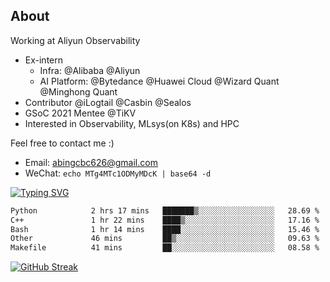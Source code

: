 ## About

Working at Aliyun Observability

- Ex-intern
  - Infra: @Alibaba @Aliyun
  - AI Platform: @Bytedance @Huawei Cloud @Wizard Quant @Minghong Quant
- Contributor @iLogtail @Casbin @Sealos
- GSoC 2021 Mentee @TiKV
- Interested in Observability, MLsys(on K8s) and HPC

Feel free to contact me :)
- Email: abingcbc626@gmail.com
- WeChat: `echo MTg4MTc1ODMyMDcK | base64 -d`

[![Typing SVG](https://readme-typing-svg.herokuapp.com?duration=4000&lines=Don't+neglect+your+dreams;Don't+work+too+long;Speak+up+for+ideas;Make+friends;Be+happy)](https://git.io/typing-svg)

<!--START_SECTION:waka-->

```txt
Python            2 hrs 17 mins   ███████▒░░░░░░░░░░░░░░░░░   28.69 %
C++               1 hr 22 mins    ████▒░░░░░░░░░░░░░░░░░░░░   17.16 %
Bash              1 hr 14 mins    ████░░░░░░░░░░░░░░░░░░░░░   15.46 %
Other             46 mins         ██▒░░░░░░░░░░░░░░░░░░░░░░   09.63 %
Makefile          41 mins         ██░░░░░░░░░░░░░░░░░░░░░░░   08.58 %
```

<!--END_SECTION:waka-->

[![GitHub Streak](http://github-readme-streak-stats.herokuapp.com?user=abingcbc&date_format=j%20M%5B%20Y%5D)](https://git.io/streak-stats)



<!--
**Abingcbc/Abingcbc** is a ✨ _special_ ✨ repository because its `README.md` (this file) appears on your GitHub profile.

Here are some ideas to get you started:

- 🔭 I’m currently working on ...
- 🌱 I’m currently learning ...
- 👯 I’m looking to collaborate on ...
- 🤔 I’m looking for help with ...
- 💬 Ask me about ...
- 📫 How to reach me: ...
- 😄 Pronouns: ...
- ⚡ Fun fact: ...

![Top Langs](https://github-readme-stats.vercel.app/api/top-langs/?username=abingcbc&count_private=true)
![Abing's github stats](https://github-readme-stats.vercel.app/api?username=abingcbc&count_private=true&show_icons=true&theme=dark)

-->

